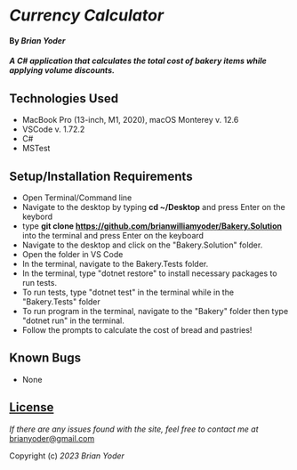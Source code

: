# _Currency Calculator_

#### By _**Brian Yoder**_

#### _A C# application that calculates the total cost of bakery items while applying volume discounts._

## Technologies Used

* MacBook Pro (13-inch, M1, 2020), macOS Monterey v. 12.6
* VSCode v. 1.72.2
* C#
* MSTest

## Setup/Installation Requirements


* Open Terminal/Command line
* Navigate to the desktop by typing **cd ~/Desktop** and press Enter on the keybord
* type **git clone https://github.com/brianwilliamyoder/Bakery.Solution** into the terminal and press Enter on the keyboard
* Navigate to the desktop and click on the "Bakery.Solution" folder.
* Open the folder in VS Code
* In the terminal, navigate to the Bakery.Tests folder.
* In the terminal, type "dotnet restore" to install necessary packages to run tests.
* To run tests, type "dotnet test" in the terminal while in the "Bakery.Tests" folder
* To run program in the terminal, navigate to the "Bakery" folder then type "dotnet run" in the terminal.
* Follow the prompts to calculate the cost of bread and pastries!

## Known Bugs

* None

## [License](https://mit-license.org/)

_If there are any issues found with the site, feel free to contact me at_ [brianyoder@gmail.com](brianyoder@gmail.com)

Copyright (c) _2023_ _Brian Yoder_